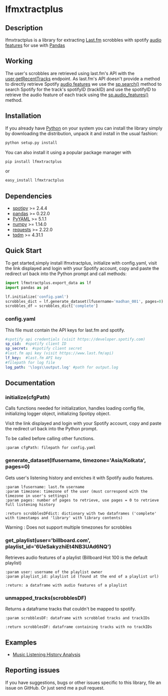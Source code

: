 # lfmxtractplus

## Description
lfmxtractplus is a library for extracting [Last.fm](https://last.fm) scrobbles with spotify [audio features](https://developer.spotify.com/documentation/web-api/reference/tracks/get-audio-features/) for use with [Pandas](https://pandas.pydata.org/)

## Working 
The user's scrobbles are retrieved using last.fm's API with the [user.getRecentTracks](https://www.last.fm/api/show/user.getRecentTracks) endpoint.
As last.fm's API doesn't provide a method to directly retrieve Spotify [audio features](https://developer.spotify.com/documentation/web-api/reference/tracks/get-audio-features/)
we use the [sp.search()](https://github.com/madhan001/lfmxtractplus/blob/76ccdd2a257bc1f39d9d5b6e34bf0c67a18f50ce/lfmxtractplus/export_data.py#L207) method to search Spotify for the track's spotifyID (trackID) and use the spotifyID to retrieve the audio feature of each track using the [sp.audio_features()](https://github.com/madhan001/lfmxtractplus/blob/76ccdd2a257bc1f39d9d5b6e34bf0c67a18f50ce/lfmxtractplus/export_data.py#L270) method.

## Installation
If you already have [Python](http://www.python.org/) on your system you can install the library simply by downloading the distribution, unpack it and install in the usual fashion:

```bash
python setup.py install
```

You can also install it using a popular package manager with

```bash
pip install lfmxtractplus
```

or

```bash
easy_install lfmxtractplus
```

## Dependencies

- [spotipy](https://spotipy.readthedocs.io/en/latest/) >= 2.4.4
- [pandas](https://pandas.pydata.org/) >= 0.22.0
- [PyYAML](https://pyyaml.org/) >= 5.1.1
- [numpy](https://www.numpy.org/) >= 1.14.0
- [requests](https://2.python-requests.org/en/master/) >= 2.22.0
- [tqdm](https://tqdm.github.io/) >= 4.31.1

## Quick Start

To get started,simply install lfmxtractplus, initialize with config.yaml, visit the link displayed and login with your Spotify account, copy and paste the redirect url back into the Python prompt
 and call methods:

```python
import lfmxtractplus.export_data as lf
import pandas as pd

lf.initialize('config.yaml')
scrobbles_dict = lf.generate_dataset(lfusername='madhan_001', pages=0)
scrobbles_df = scrobbles_dict['complete']
```
### config.yaml

This file must contain the API keys for last.fm and spotify.

```yaml
#spotify api credentials (visit https://developer.spotify.com)
sp_cid:  #spotify client ID
sp_secret:  #spotify client secret
#last.fm api key (visit https://www.last.fm/api)
lf_key:  #last.fm API key
#filepath for log file
log_path: '\logs\\output.log' #path for output.log
```
## Documentation 

### initialize(cfgPath)
Calls functions needed for initialization, handles loading config file,
initializing logger object, initializing Spotipy object.

Visit the link displayed and login with your Spotify account, copy and paste the redirect url back into the Python prompt.

To be called before calling other functions.

    :param cfgPath: filepath for config.yaml

### generate_dataset(lfusername, timezone='Asia/Kolkata', pages=0)
Gets user's listening history and enriches it with Spotify audio features.
    
    :param lfusername: last.fm username
    :param timezone: timezone of the user (must correspond with the timezone in user's settings)
    :param pages: number of pages to retrieve, use pages = 0 to retrieve full listening history
    
    :return scrobblesDFdict: dictionary with two dataframes ('complete' with timestamps and 'library' with library contents)

Warning : Does not support multiple timezones for scrobbles    
   
### get_playlist(user='billboard.com', playlist_id='6UeSakyzhiEt4NB3UAd6NQ')

Retrieves audio features of a playlist (Billboard Hot 100 is the default playlist)
    
    :param user: username of the playlist owner
    :param playlist_id: playlist id (found at the end of a playlist url)
    
    :return: a dataframe with audio features of a playlist
    
### unmapped_tracks(scrobblesDF)

Returns a dataframe tracks that couldn't be mapped to spotify.

    :param scrobblesDF: dataframe with scrobbled tracks and trackIDs
    
    :return scrobblesDF: dataframe containing tracks with no trackIDs

## Examples

 - [Music Listening History Analysis](https://github.com/madhan001/lfmxtractplus-examples/blob/master/music_listening_history_analysis.ipynb)

## Reporting issues

If you have suggestions, bugs or other issues specific to this library, file an issue on GitHub. Or just send me a pull request.
